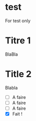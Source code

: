 test
====

For test only

# Titre 1

BlaBla

# Title 2

Blabla

- [ ] A faire
- [ ] A faire
- [ ] A faire
- [x] Fait !

